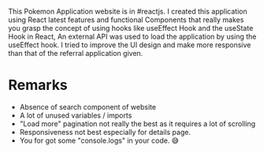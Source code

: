 This Pokemon Application website is in #reactjs. I created this application using React latest features and functional Components that really makes you grasp the concept of using hooks like useEffect Hook and the useState Hook in React, An external API was used to load the application by using the useEffect hook. I tried to improve the UI design and make more responsive than that of the referral application given.

# Remarks
- Absence of search component of website
- A lot of unused variables / imports
- "Load more" pagination not really the best as it requires a lot of scrolling
- Responsiveness not best especially for details page.
- You for got some "console.logs" in your code. 😅

